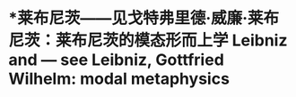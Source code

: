 # \*莱布尼茨——见戈特弗里德·威廉·莱布尼茨：莱布尼茨的模态形而上学 Leibniz and — see Leibniz, Gottfried Wilhelm: modal metaphysics
